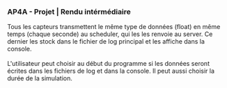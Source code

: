 ### AP4A - Projet | Rendu intérmédiaire

Tous les capteurs transmettent le même type de données (float) en même temps (chaque seconde) au scheduler, qui les
les renvoie au server. Ce dernier les stock dans le fichier de log principal et les affiche dans la console.<br><br>
L'utilisateur peut choisir au début du programme si les données seront écrites dans les fichiers de log et dans la
console. Il peut aussi choisir la durée de la simulation.